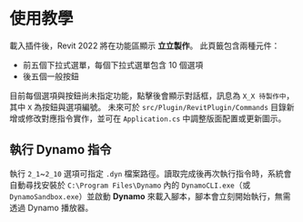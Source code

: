 # 使用教學

載入插件後，Revit 2022 將在功能區顯示 **立立製作**。
此頁籤包含兩種元件：

- 前五個下拉式選單，每個下拉式選單包含 10 個選項
- 後五個一般按鈕

目前每個選項與按鈕尚未指定功能，點擊後會顯示對話框，訊息為 `X_X 待製作中`，其中 `X` 為按鈕與選項編號。
未來可於 `src/Plugin/RevitPlugin/Commands` 目錄新增或修改對應指令實作，並可在 `Application.cs` 中調整版面配置或更新圖示。

## 執行 Dynamo 指令
執行 `2_1`~`2_10` 選項可指定 `.dyn` 檔案路徑。讀取完成後再次執行指令時，系統會自動尋找安裝於 `C:\Program Files\Dynamo` 內的 `DynamoCLI.exe`（或 `DynamoSandbox.exe`）並啟動 **Dynamo** 來載入腳本，腳本會立刻開始執行，無需透過 Dynamo 播放器。

